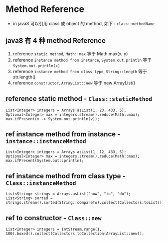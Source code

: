 # Method Reference
* in java8 可以引用 class 或 object 的 method, 如下 : `class::methodName`

## java8 有 4 种 method Reference
1. reference `static method`, `Math::max` 等于 Math.max(x, y)
2. reference `instance method from instance`, `System.out.println` 等于 `System.out.println(x)`
3. reference `instance method from class type`, `String::length` 等于 str.length()
4. reference `constructor`, `ArrayList::new` 等于 new ArrayList()

## reference static method - `Class::staticMethod`
```
List<Integer> integers = Arrays.asList(1, 23, 433, 5);
Optional<Integer> max = integers.stream().reduce(Math::max);
max.ifPresent(v -> System.out.println(v));
```

## ref instance method from instance - `instance::instanceMethod`
```
List<Integer> integers = Arrays.asList(1, 12, 433, 5);
Optional<Integer> max = integers.stream().reduce(Math::max);
max.ifPresent(System.out::println);
```

## ref instance method from class type - `Class::instanceMethod`

```
List<String> strings = Arrays.asList("how", "to", "do");
List<String> sorted = strings.stream().sorted(String::compareTo).collect(Collectors.toList());
```

## ref to constructor - `Class::new`

```
List<Integer> integers = IntStream.range(1, 100).boxed().collect(Collectors.toCollection(ArrayList::new));

```